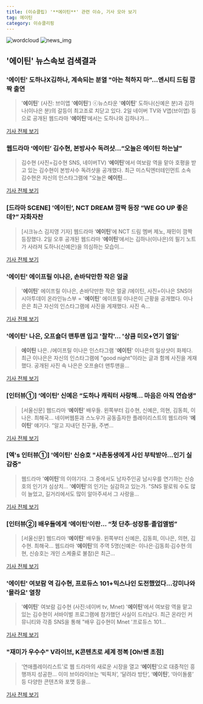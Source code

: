 ```yaml
---
title: (이슈클립) '**에이틴**' 관련 이슈, 기사 모아 보기
tag: 에이틴
category: 이슈클리핑
---
```

![wordcloud](https://s3.ap-northeast-2.amazonaws.com/lyrics101-wordcloud/2018-09-02-1535889530.png)
![news_img](https://user-images.githubusercontent.com/42597476/44507050-1206f400-a6e4-11e8-8d98-7ffbfebb353f.png)
## **'**에이틴**'** 뉴스속보 검색결과
### '**에이틴**' 도하나X김하나, 계속되는 분열 "아는 척하지 마"…엔시티 드림 깜짝 출연

>'**에이틴**' (사진: 브이앱 '**에이틴**') ⓒ뉴스타운 '**에이틴**' 도하나(신예은 분)과 김하나(이나은 분)의 갈등이 최고조로 치닫고 있다. 2일 네이버 TV와 V앱(브이앱) 등으로 공개된 웹드라마 '**에이틴**'에서는 도하나와 김하나가...

<a href="http://www.newstown.co.kr/news/articleView.html?idxno=338887" target="_blank">기사 전체 보기</a>

### 웹드라마 ‘**에이틴**’ 김수현, 본방사수 독려샷...“오늘은 **에이틴** 하는날”

>김수현 (사진=김수현 SNS, 네이버TV) ‘**에이틴**’에서 여보람 역을 맡아 호평을 받고 있는 김수현이 본방사수 독려샷을 공개했다. 최근 미스틱엔터테인먼트 소속 김수현은 자신의 인스타그램에 “오늘은 **에이틴**...

<a href="http://news.hankyung.com/article/201809022612I" target="_blank">기사 전체 보기</a>

### [드라마 SCENE] '**에이틴**‘, NCT DREAM 깜짝 등장 “WE GO UP 좋은데?” 자화자찬

>[시크뉴스 김지영 기자] 웹드라마 ‘**에이틴**’에 NCT 드림 멤버 제노, 재민이 깜짝 등장했다. 2일 오후 공개된 웹드라마 ‘**에이틴**’에서는 김하나(이나은)의 필기 노트가 사라져 도하나(신예은)을 의심하는 모습이...

<a href="http://chicnews.mk.co.kr/article.php?aid=1535888203209601006" target="_blank">기사 전체 보기</a>

### '**에이틴**' 에이프릴 이나은, 손바닥만한 작은 얼굴

>'**에이틴**' 에이프릴 이나은, 손바닥만한 작은 얼굴 /에이틴, 사진=이나은 SNS아시아투데이 온라인뉴스부 = '**에이틴**' 에이프릴 이나은이 근황을 공개했다. 이나은은 최근 자신의 인스타그램에 사진을 게재했다. 사진 속...

<a href="http://www.asiatoday.co.kr/view.php?key=20180902001952321" target="_blank">기사 전체 보기</a>

### '**에이틴**' 나은, 오프숄더 맨투맨 입고 '찰칵'… '상큼 미모+연기 열일'

>**에이틴** 나은. /에이프릴 이나은 인스타그램  '**에이틴**' 이나은의 일상샷이 화제다.   최근 이나은은 자신의 인스타그램에 "good night"이라는 글과 함께 사진을 게재했다.  공개된 사진 속 나은은 오프숄더 맨투맨을...

<a href="http://www.kyeongin.com/main/view.php?key=20180902001940065" target="_blank">기사 전체 보기</a>

### [인터뷰①] ‘**에이틴**’ 신예은 “도하나 캐릭터 사랑해… 마음은 아직 연습생”

>[서울신문] 웹드라마 ‘**에이틴**’ 배우들. 왼쪽부터 김수현, 신예은, 의현, 김동희, 이나은. 최해국... 네이버웹툰과 스노우가 공동출자한 플레이리스트의 웹드라마 ‘**에이틴**’ 얘기다. “알고 지내던 친구들, 주변...

<a href="http://www.seoul.co.kr/news/newsView.php?id=20180902500050&wlog_tag3=naver" target="_blank">기사 전체 보기</a>

### [엑's 인터뷰①] '**에이틴**' 신승호 "사촌동생에게 사인 부탁받아…인기 실감중"

>웹드라마 '**에이틴**'의 이야기다.   그 중에서도 남자주인공 남시우를 연기하는 신승호의 인기가 심상치... '**에이틴**'의 인기는 실감하고 있는가. "SNS 팔로워 수도 많이 늘었고, 길거리에서도 많이 알아주셔서 그 사랑을...

<a href="http://www.xportsnews.com/?ac=article_view&entry_id=1014280" target="_blank">기사 전체 보기</a>

### [인터뷰②] 배우들에게 ‘**에이틴**’이란… “첫 단추·성장통·졸업앨범”

>[서울신문] 웹드라마 ‘**에이틴**’ 배우들. 왼쪽부터 신예은, 김동희, 이나은, 의현, 김수현. 최해국... 웹드라마 ‘**에이틴**’의 주역 5명(신예은· 이나은·김동희·김수현·의현, 신승호는 개인 스케줄로 불참)은 최근...

<a href="http://www.seoul.co.kr/news/newsView.php?id=20180902500051&wlog_tag3=naver" target="_blank">기사 전체 보기</a>

### '**에이틴**' 여보람 역 김수현, 프로듀스 101+믹스나인 도전했었다…강미나와 '몰라요' 열창

>'**에이틴**' 여보람 김수현 (사진:네이버 tv, Mnet) '**에이틴**'에서 여보람 역을 맡고 있는 김수현이 서바이벌 프로그램에 참가했던 사실이 드러났다. 최근 온라인 커뮤니티와 각종 SNS을 통해 "배우 김수현이 Mnet '프로듀스 101...

<a href="http://www.honam.co.kr/read.php3?aid=1535824987564159215" target="_blank">기사 전체 보기</a>

### "재미가 우수수" V라이브, K콘텐츠로 세계 정복 [Oh!쎈 초점]

>‘연애플레이리스트’로 웹 드라마의 새로운 시장을 열고 ‘**에이틴**’으로 대중적인 흥행까지 성공한... 이미 브이라이브는 ‘빅픽처’, ‘달려라 방탄’, ‘**에이틴**’, ‘아이돌룸’ 등 다양한 콘텐츠와 포맷 등을...

<a href="http://www.osen.co.kr/article/G1110980401" target="_blank">기사 전체 보기</a>


